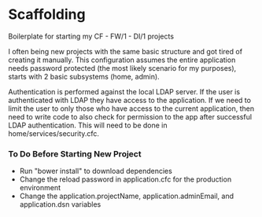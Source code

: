 Scaffolding
===========

Boilerplate for starting my CF - FW/1 - DI/1 projects

I often being new projects with the same basic structure and got tired of creating it manually. This configuration
assumes the entire application needs password protected (the most likely scenario for my purposes), starts with
2 basic subsystems (home, admin). 

Authentication is performed against the local LDAP server. If the user is authenticated with LDAP they have access
to the application. If we need to limit the user to only those who have access to the current application, then need to
write code to also check for permission to the app after successful LDAP authentication. This will need to be done in home/services/security.cfc.

### To Do Before Starting New Project
* Run "bower install" to download dependencies
* Change the reload password in application.cfc for the production environment
* Change the application.projectName, application.adminEmail, and application.dsn variables